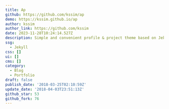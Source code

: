 ```yaml
---
title: Ap
github: https://github.com/kssim/ap
demo: https://kssim.github.io/ap
author: kssim
author_link: https://github.com/kssim
date: 2023-11-28T10:24:14.527Z
description: Simple and convenient profile & project theme based on Jekyll
ssg:
  - Jekyll
css: []
ui: []
cms: []
category:
  - Blog
  - Portfolio
draft: false
publish_date: '2018-03-25T02:10:59Z'
update_date: '2018-04-03T23:51:13Z'
github_star: 53
github_fork: 76
---
```

